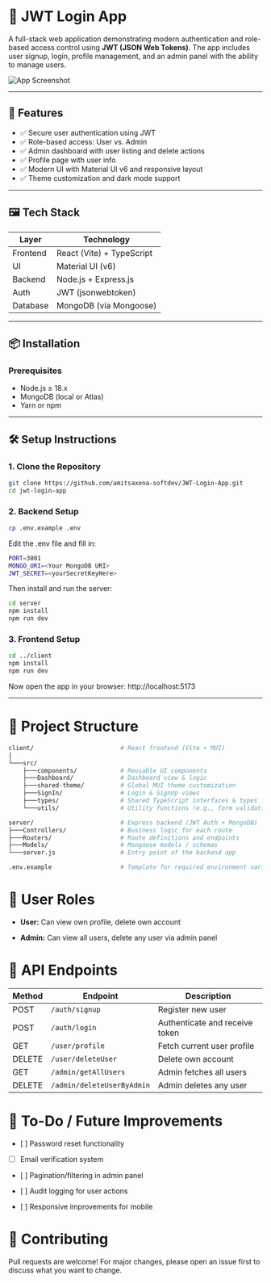 # 🔐 JWT Login App

A full-stack web application demonstrating modern authentication and role-based access control using **JWT (JSON Web Tokens)**. The app includes user signup, login, profile management, and an admin panel with the ability to manage users.

![App Screenshot]([https://github.com/amitsaxena-softdev/JWT-Login-App/blob/a68bb8335218c65c013092eff25879bcfcfee86a/client/src/assets/screenshot.png](https://github.com/amitsaxena-softdev/JWT-Login-App/blob/909981db9fde9d9063194b75a15f7c18809e459a/client/public/JWT%20Screenshot.png))

---

## 🚀 Features
- ✅ Secure user authentication using JWT
- ✅ Role-based access: User vs. Admin
- ✅ Admin dashboard with user listing and delete actions
- ✅ Profile page with user info
- ✅ Modern UI with Material UI v6 and responsive layout
- ✅ Theme customization and dark mode support

---

## 🖼️ Tech Stack

| Layer     | Technology                |
|-----------|---------------------------|
| Frontend  | React (Vite) + TypeScript |
| UI        | Material UI (v6)          |
| Backend   | Node.js + Express.js      |
| Auth      | JWT (jsonwebtoken)        |
| Database  | MongoDB (via Mongoose)    |

---

## 📦 Installation

### Prerequisites

- Node.js ≥ 18.x
- MongoDB (local or Atlas)
- Yarn or npm

---

## 🛠️ Setup Instructions

### 1. Clone the Repository

```bash
git clone https://github.com/amitsaxena-softdev/JWT-Login-App.git
cd jwt-login-app
```

### 2. Backend Setup

```bash
cp .env.example .env
```
Edit the .env file and fill in:
```bash
PORT=3001
MONGO_URI=<Your MongoDB URI>
JWT_SECRET=<yourSecretKeyHere>
````
Then install and run the server:
```bash
cd server
npm install
npm run dev
```
### 3. Frontend Setup
```bash
cd ../client
npm install
npm run dev
````
Now open the app in your browser:
http://localhost:5173

---

# 📁 Project Structure
```bash
client/                        # React frontend (Vite + MUI)
│
└───src/
    ├───components/            # Reusable UI components
    ├───Dashboard/             # Dashboard view & logic
    ├───shared-theme/          # Global MUI theme customization
    ├───SignIn/                # Login & SignUp views
    ├───types/                 # Shared TypeScript interfaces & types
    └───utils/                 # Utility functions (e.g., form validation)

server/                        # Express backend (JWT Auth + MongoDB)
├───Controllers/               # Business logic for each route
├───Routers/                   # Route definitions and endpoints
├───Models/                    # Mongoose models / schemas
└───server.js                  # Entry point of the backend app

.env.example                   # Template for required environment variables
```
# 🔐 User Roles
* **User:** Can view own profile, delete own account

* **Admin:** Can view all users, delete any user via admin panel

# 🧪 API Endpoints

| Method | Endpoint                   | Description                    |
| ------ | -------------------------- | ------------------------------ |
| POST   | `/auth/signup`             | Register new user              |
| POST   | `/auth/login`              | Authenticate and receive token |
| GET    | `/user/profile`            | Fetch current user profile     |
| DELETE | `/user/deleteUser`         | Delete own account             |
| GET    | `/admin/getAllUsers`       | Admin fetches all users        |
| DELETE | `/admin/deleteUserByAdmin` | Admin deletes any user         |

# 📌 To-Do / Future Improvements
- [ ] Password reset functionality

- [ ] Email verification system

- [ ] Pagination/filtering in admin panel

- [ ] Audit logging for user actions

- [ ] Responsive improvements for mobile

# 🤝 Contributing
Pull requests are welcome! For major changes, please open an issue first to discuss what you want to change.

